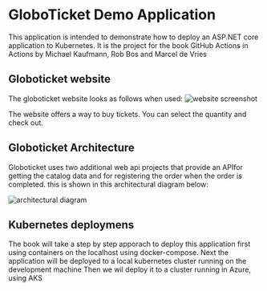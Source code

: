 # GloboTicket Demo Application

This application is intended to demonstrate how to deploy an ASP.NET core application to Kubernetes.
It is the  project for the book GitHub Actions in Actions by Michael Kaufmann, Rob Bos and Marcel de Vries 

## Globoticket website
The globoticket website looks as follows when used:
![website screenshot](images/website-screenshot.png)

The website offers a way to buy tickets. You can select the quantity and check out.

## Globoticket Architecture
Globoticket uses two additional web api projects that provide an APIfor getting the 
catalog data and for registering the order when the order is completed.
this is shown in this architectural diagram below:

![architectural diagram](images/globoticket-architecture.png)

## Kubernetes deploymens
The book will take a step by step apporach to deploy this application first using containers
on the localhost using docker-compose.
Next the application will be deployed to a local kubernetes cluster running on the development machine
Then we wil deploy it to a cluster running in Azure, using AKS



